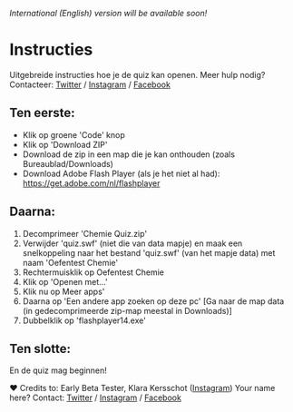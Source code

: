 _International (English) version will be available soon!_

# **Instructies**
Uitgebreide instructies hoe je de quiz kan openen.
Meer hulp nodig? Contacteer: [Twitter](https://twitter.com/Its_IsmailZ) / [Instagram](https://instagram.com/Its.IsmailZ) / [Facebook](https://www.fb.me/IsmailCodez)

## **Ten eerste:**
* Klik op groene 'Code' knop
* Klik op 'Download ZIP'
* Download de zip in een map die je kan onthouden (zoals Bureaublad/Downloads)
* Download Adobe Flash Player (als je het niet al had): https://get.adobe.com/nl/flashplayer

## **Daarna:**
1. Decomprimeer 'Chemie Quiz.zip'
2. Verwijder 'quiz.swf' (niet die van data mapje) en maak een snelkoppeling 
naar het bestand 'quiz.swf' (van het mapje data) met naam 'Oefentest Chemie'
3. Rechtermuisklik op Oefentest Chemie
4. Klik op 'Openen met...'
5. Klik nu op Meer apps'
6. Daarna op 'Een andere app zoeken op deze pc'
[Ga naar de map data (in gedecomprimeerde zip-map meestal in Downloads)]
7. Dubbelklik op 'flashplayer14.exe'

## **Ten slotte:**
En de quiz mag beginnen!

❤️ Credits to:
Early Beta Tester, Klara Kersschot ([Instagram](https://www.instagram.com/klara_kersschot))
Your name here? Contact: [Twitter](https://twitter.com/Its_IsmailZ) / [Instagram](https://instagram.com/Its.IsmailZ) / [Facebook](https://www.fb.me/IsmailCodez)
